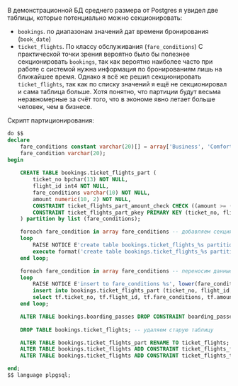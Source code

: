 В демонстрационной БД среднего размера от Postgres я увидел две таблицы, которые потенциально можно секционировать:
* `bookings`. по диапазонам значений дат времени бронирования (`book_date`)
* `ticket_flights`. По классу обслуживания (`fare_conditions`)
С практической точки зрения вероятно было бы полезнее секционировать `bookings`, так как вероятно наиболее часто при работе с системой нужна информация по бронированиям лишь на ближайшее время. Однако я всё же решил секционировать `ticket_flights`, так как по списку значений я ещё не секционировал и сама таблица больше. Хотя понятно, что партиции будут весьма неравномерные за счёт того, что в экономе явно летает больше человек, чем в бизнесе.

Скрипт партиционирования:
```sql
do $$
declare
	fare_conditions	constant varchar(20)[] = array['Business', 'Comfort', 'Economy'];
	fare_condition varchar(20);
begin
	
	CREATE TABLE bookings.ticket_flights_part (
		ticket_no bpchar(13) NOT NULL,
		flight_id int4 NOT NULL,
		fare_conditions varchar(10) NOT NULL,
		amount numeric(10, 2) NOT NULL,
		CONSTRAINT ticket_flights_part_amount_check CHECK ((amount >= (0)::numeric)),
		CONSTRAINT ticket_flights_part_pkey PRIMARY KEY (ticket_no, flight_id, fare_conditions)
	) partition by list (fare_conditions);

	foreach fare_condition in array fare_conditions -- добавляем секции
	loop
		RAISE NOTICE E'create table bookings.ticket_flights_%s partition', lower(fare_condition);
		execute format('create table bookings.ticket_flights_%s partition of bookings.ticket_flights_part for values in (%s);', lower(fare_condition), quote_literal(fare_condition));	
	end loop;

	foreach fare_condition in array fare_conditions -- переносим данные
	loop
		RAISE NOTICE E'insert to fare_conditions %s', lower(fare_condition);
		insert into bookings.ticket_flights_part (ticket_no, flight_id, fare_conditions, amount)
		select tf.ticket_no, tf.flight_id, tf.fare_conditions, tf.amount from ticket_flights tf where tf.fare_conditions = fare_condition;
	end loop;	

	ALTER TABLE bookings.boarding_passes DROP CONSTRAINT boarding_passes_ticket_no_fkey; -- удаляем ключ, который ссылался на старую таблицу и добавляем на новую
	
	DROP TABLE bookings.ticket_flights; -- удаляем старую таблицу

	ALTER TABLE bookings.ticket_flights_part RENAME TO ticket_flights; -- переименовываем новую таблицу в ticket_flights и добавляем внешние ключи
	ALTER TABLE bookings.ticket_flights ADD CONSTRAINT ticket_flights_flight_id_fkey FOREIGN KEY (flight_id) REFERENCES flights(flight_id);
	ALTER TABLE bookings.ticket_flights ADD CONSTRAINT ticket_flights_ticket_no_fkey FOREIGN KEY (ticket_no) REFERENCES tickets(ticket_no);

end;
$$ language plpgsql;
```
